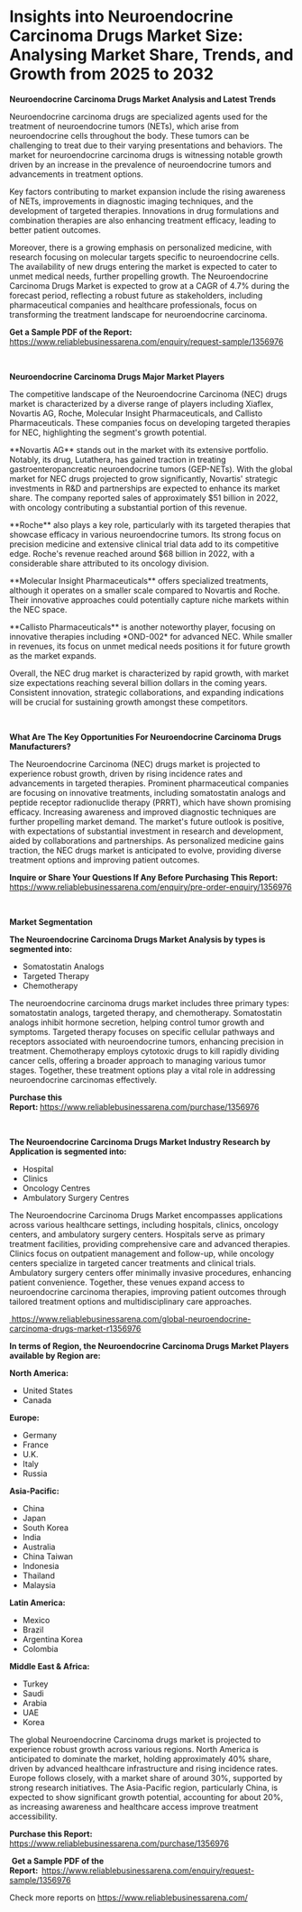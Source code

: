 <p><h1>Insights into Neuroendocrine Carcinoma Drugs Market Size: Analysing Market Share, Trends, and Growth from 2025 to 2032</h1></p><p><strong>Neuroendocrine Carcinoma Drugs Market Analysis and Latest Trends</strong></p>
<p><p>Neuroendocrine carcinoma drugs are specialized agents used for the treatment of neuroendocrine tumors (NETs), which arise from neuroendocrine cells throughout the body. These tumors can be challenging to treat due to their varying presentations and behaviors. The market for neuroendocrine carcinoma drugs is witnessing notable growth driven by an increase in the prevalence of neuroendocrine tumors and advancements in treatment options. </p><p>Key factors contributing to market expansion include the rising awareness of NETs, improvements in diagnostic imaging techniques, and the development of targeted therapies. Innovations in drug formulations and combination therapies are also enhancing treatment efficacy, leading to better patient outcomes. </p><p>Moreover, there is a growing emphasis on personalized medicine, with research focusing on molecular targets specific to neuroendocrine cells. The availability of new drugs entering the market is expected to cater to unmet medical needs, further propelling growth. The Neuroendocrine Carcinoma Drugs Market is expected to grow at a CAGR of 4.7% during the forecast period, reflecting a robust future as stakeholders, including pharmaceutical companies and healthcare professionals, focus on transforming the treatment landscape for neuroendocrine carcinoma.</p></p>
<p><strong>Get a Sample PDF of the Report:&nbsp;</strong> <a href="https://www.reliablebusinessarena.com/enquiry/request-sample/1356976?utm_campaign=3221&utm_medium=2&utm_source=Github&utm_content=ia&utm_term=09032025&utm_id=neuroendocrine-carcinoma-drugs">https://www.reliablebusinessarena.com/enquiry/request-sample/1356976</a></p>
<p>&nbsp;</p>
<p><strong>Neuroendocrine Carcinoma Drugs Major Market Players</strong></p>
<p><p>The competitive landscape of the Neuroendocrine Carcinoma (NEC) drugs market is characterized by a diverse range of players including Xiaflex, Novartis AG, Roche, Molecular Insight Pharmaceuticals, and Callisto Pharmaceuticals. These companies focus on developing targeted therapies for NEC, highlighting the segment's growth potential.</p><p>**Novartis AG** stands out in the market with its extensive portfolio. Notably, its drug, Lutathera, has gained traction in treating gastroenteropancreatic neuroendocrine tumors (GEP-NETs). With the global market for NEC drugs projected to grow significantly, Novartis' strategic investments in R&D and partnerships are expected to enhance its market share. The company reported sales of approximately $51 billion in 2022, with oncology contributing a substantial portion of this revenue.</p><p>**Roche** also plays a key role, particularly with its targeted therapies that showcase efficacy in various neuroendocrine tumors. Its strong focus on precision medicine and extensive clinical trial data add to its competitive edge. Roche's revenue reached around $68 billion in 2022, with a considerable share attributed to its oncology division.</p><p>**Molecular Insight Pharmaceuticals** offers specialized treatments, although it operates on a smaller scale compared to Novartis and Roche. Their innovative approaches could potentially capture niche markets within the NEC space.</p><p>**Callisto Pharmaceuticals** is another noteworthy player, focusing on innovative therapies including *OND-002* for advanced NEC. While smaller in revenues, its focus on unmet medical needs positions it for future growth as the market expands.</p><p>Overall, the NEC drug market is characterized by rapid growth, with market size expectations reaching several billion dollars in the coming years. Consistent innovation, strategic collaborations, and expanding indications will be crucial for sustaining growth amongst these competitors.</p></p>
<p>&nbsp;</p>
<p><strong>What Are The Key Opportunities For Neuroendocrine Carcinoma Drugs Manufacturers?</strong></p>
<p><p>The Neuroendocrine Carcinoma (NEC) drugs market is projected to experience robust growth, driven by rising incidence rates and advancements in targeted therapies. Prominent pharmaceutical companies are focusing on innovative treatments, including somatostatin analogs and peptide receptor radionuclide therapy (PRRT), which have shown promising efficacy. Increasing awareness and improved diagnostic techniques are further propelling market demand. The market's future outlook is positive, with expectations of substantial investment in research and development, aided by collaborations and partnerships. As personalized medicine gains traction, the NEC drugs market is anticipated to evolve, providing diverse treatment options and improving patient outcomes.</p></p>
<p><strong>Inquire or Share Your Questions If Any Before Purchasing This Report:</strong> <a href="https://www.reliablebusinessarena.com/enquiry/pre-order-enquiry/1356976?utm_campaign=3221&utm_medium=2&utm_source=Github&utm_content=ia&utm_term=09032025&utm_id=neuroendocrine-carcinoma-drugs">https://www.reliablebusinessarena.com/enquiry/pre-order-enquiry/1356976</a></p>
<p>&nbsp;</p>
<p><strong>Market Segmentation</strong></p>
<p><strong>The Neuroendocrine Carcinoma Drugs Market Analysis by types is segmented into:</strong></p>
<p><ul><li>Somatostatin Analogs</li><li>Targeted Therapy</li><li>Chemotherapy</li></ul></p>
<p><p>The neuroendocrine carcinoma drugs market includes three primary types: somatostatin analogs, targeted therapy, and chemotherapy. Somatostatin analogs inhibit hormone secretion, helping control tumor growth and symptoms. Targeted therapy focuses on specific cellular pathways and receptors associated with neuroendocrine tumors, enhancing precision in treatment. Chemotherapy employs cytotoxic drugs to kill rapidly dividing cancer cells, offering a broader approach to managing various tumor stages. Together, these treatment options play a vital role in addressing neuroendocrine carcinomas effectively.</p></p>
<p><strong>Purchase this Report:&nbsp;</strong><a href="https://www.reliablebusinessarena.com/purchase/1356976?utm_campaign=3221&utm_medium=2&utm_source=Github&utm_content=ia&utm_term=09032025&utm_id=neuroendocrine-carcinoma-drugs">https://www.reliablebusinessarena.com/purchase/1356976</a></p>
<p>&nbsp;</p>
<p><strong>The Neuroendocrine Carcinoma Drugs Market Industry Research by Application is segmented into:</strong></p>
<p><ul><li>Hospital</li><li>Clinics</li><li>Oncology Centres</li><li>Ambulatory Surgery Centres</li></ul></p>
<p><p>The Neuroendocrine Carcinoma Drugs Market encompasses applications across various healthcare settings, including hospitals, clinics, oncology centers, and ambulatory surgery centers. Hospitals serve as primary treatment facilities, providing comprehensive care and advanced therapies. Clinics focus on outpatient management and follow-up, while oncology centers specialize in targeted cancer treatments and clinical trials. Ambulatory surgery centers offer minimally invasive procedures, enhancing patient convenience. Together, these venues expand access to neuroendocrine carcinoma therapies, improving patient outcomes through tailored treatment options and multidisciplinary care approaches.</p></p>
<p><a href="https://www.reliablebusinessarena.com/global-neuroendocrine-carcinoma-drugs-market-r1356976?utm_campaign=3221&utm_medium=2&utm_source=Github&utm_content=ia&utm_term=09032025&utm_id=neuroendocrine-carcinoma-drugs">&nbsp;https://www.reliablebusinessarena.com/global-neuroendocrine-carcinoma-drugs-market-r1356976</a></p>
<p><strong>In terms of Region, the Neuroendocrine Carcinoma Drugs Market Players available by Region are:</strong></p>
<p>
    <p> <strong> North America: </strong>
        <ul>
            <li>United States</li>
            <li>Canada</li>
        </ul>
        </p> 
    <p> <strong> Europe: </strong>
        <ul>
            <li>Germany</li>
            <li>France</li>
            <li>U.K.</li>
            <li>Italy</li>
            <li>Russia</li>
        </ul>
        </p> 
    <p> <strong> Asia-Pacific: </strong>
        <ul>
            <li>China</li>
            <li>Japan</li>
            <li>South Korea</li>
            <li>India</li>
            <li>Australia</li>
            <li>China Taiwan</li>
            <li>Indonesia</li>
            <li>Thailand</li>
            <li>Malaysia</li>
        </ul>
        </p> 
    <p> <strong> Latin America: </strong>
        <ul>
            <li>Mexico</li>
            <li>Brazil</li>
            <li>Argentina Korea</li>
            <li>Colombia</li>
        </ul>
        </p> 
    <p> <strong> Middle East & Africa: </strong>
        <ul>
            <li>Turkey</li>
            <li>Saudi</li>
            <li>Arabia</li>
            <li>UAE</li>
            <li>Korea</li>
        </ul>
    </p>
    </p>
<p><p>The global Neuroendocrine Carcinoma drugs market is projected to experience robust growth across various regions. North America is anticipated to dominate the market, holding approximately 40% share, driven by advanced healthcare infrastructure and rising incidence rates. Europe follows closely, with a market share of around 30%, supported by strong research initiatives. The Asia-Pacific region, particularly China, is expected to show significant growth potential, accounting for about 20%, as increasing awareness and healthcare access improve treatment accessibility.</p></p>
<p><strong>Purchase this Report: </strong><a href="https://www.reliablebusinessarena.com/purchase/1356976?utm_campaign=3221&utm_medium=2&utm_source=Github&utm_content=ia&utm_term=09032025&utm_id=neuroendocrine-carcinoma-drugs">https://www.reliablebusinessarena.com/purchase/1356976</a></p>
<p>&nbsp;<strong>Get a Sample PDF of the Report:&nbsp;&nbsp;</strong><a href="https://www.reliablebusinessarena.com/enquiry/request-sample/1356976?utm_campaign=3221&utm_medium=2&utm_source=Github&utm_content=ia&utm_term=09032025&utm_id=neuroendocrine-carcinoma-drugs">https://www.reliablebusinessarena.com/enquiry/request-sample/1356976</a></p>
<p><strong></strong></p>
<p>Check more reports on <a href="https://www.reliablebusinessarena.com/?utm_campaign=3221&utm_medium=2&utm_source=Github&utm_content=ia&utm_term=09032025&utm_id=neuroendocrine-carcinoma-drugs">https://www.reliablebusinessarena.com/</a></p>